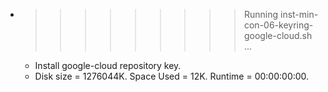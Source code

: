 * >>>>>>>>> Running inst-min-con-06-keyring-google-cloud.sh ...
  * Install google-cloud repository key.
  * Disk size = 1276044K. Space Used = 12K. Runtime = 00:00:00:00.
